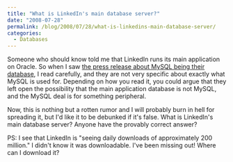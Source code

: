 ```yaml
---
title: "What is LinkedIn's main database server?"
date: "2008-07-28"
permalink: /blog/2008/07/28/what-is-linkedins-main-database-server/
categories:
  - Databases
---
```

Someone who should know told me that LinkedIn runs its main application on Oracle. So when I saw [the press release about MySQL being their database][1], I read carefully, and they are not very specific about exactly what MySQL is used for. Depending on how you read it, you could argue that they left open the possibility that the main application database is not MySQL, and the MySQL deal is for something peripheral.

Now, this is nothing but a rotten rumor and I will probably burn in hell for spreading it, but I'd like it to be debunked if it's false. What is LinkedIn's main database server? Anyone have the provably correct answer?

PS: I see that LinkedIn is "seeing daily downloads of approximately 200 million." I didn't know it was downloadable. I've been missing out! Where can I download it?

 [1]: http://www.mysql.com/news-and-events/generate-article.php?id=1527
